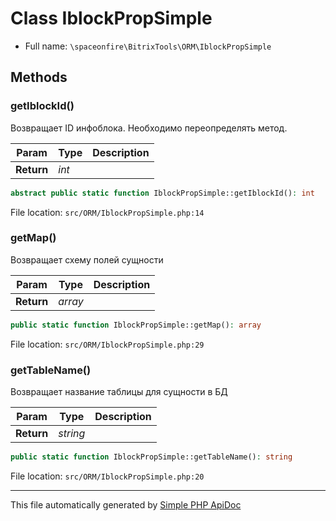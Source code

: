 # Class IblockPropSimple

-   Full name: `\spaceonfire\BitrixTools\ORM\IblockPropSimple`

## Methods

### getIblockId()

Возвращает ID инфоблока. Необходимо переопределять метод.

| Param      | Type  | Description |
| ---------- | ----- | ----------- |
| **Return** | _int_ |             |

```php
abstract public static function IblockPropSimple::getIblockId(): int
```

File location: `src/ORM/IblockPropSimple.php:14`

### getMap()

Возвращает схему полей сущности

| Param      | Type    | Description |
| ---------- | ------- | ----------- |
| **Return** | _array_ |             |

```php
public static function IblockPropSimple::getMap(): array
```

File location: `src/ORM/IblockPropSimple.php:29`

### getTableName()

Возвращает название таблицы для сущности в БД

| Param      | Type     | Description |
| ---------- | -------- | ----------- |
| **Return** | _string_ |             |

```php
public static function IblockPropSimple::getTableName(): string
```

File location: `src/ORM/IblockPropSimple.php:20`

---

This file automatically generated by [Simple PHP ApiDoc](https://github.com/spaceonfire/simple-php-apidoc)
